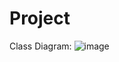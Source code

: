 # Project
Class Diagram:
![image](https://user-images.githubusercontent.com/73554654/230125553-e6295aa6-7715-4699-b615-1c3226b56b6a.png)
